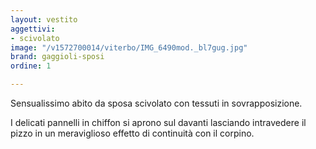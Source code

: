 ```yaml
---
layout: vestito
aggettivi:
- scivolato
image: "/v1572700014/viterbo/IMG_6490mod._bl7gug.jpg"
brand: gaggioli-sposi
ordine: 1

---
```

Sensualissimo abito da sposa scivolato con tessuti in sovrapposizione.

I delicati pannelli in chiffon  si aprono sul davanti lasciando intravedere il pizzo in un meraviglioso effetto di continuità con il corpino.